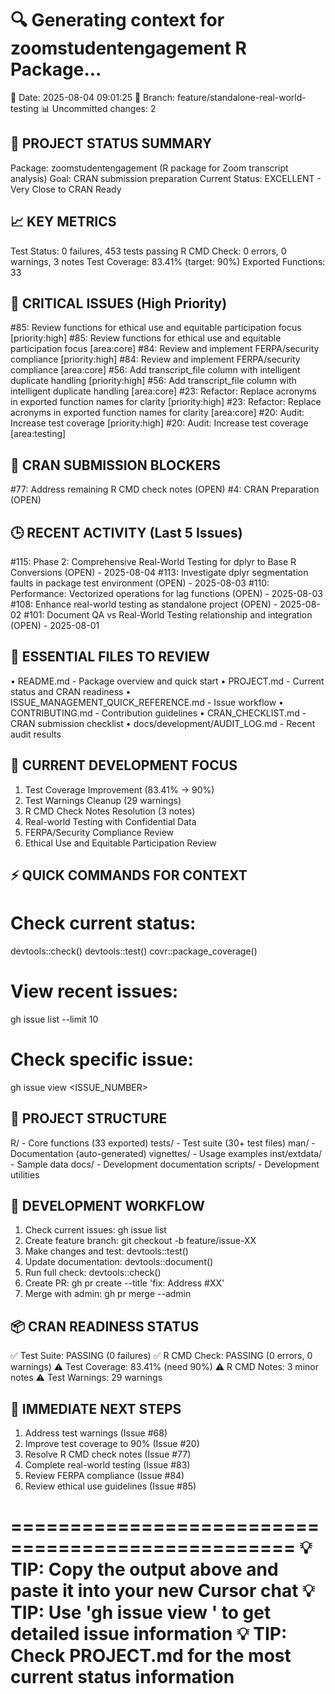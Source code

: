 🔍 Generating context for zoomstudentengagement R Package...
==================================================
📅 Date: 2025-08-04 09:01:25
🌿 Branch: feature/standalone-real-world-testing
📊 Uncommitted changes: 2

🎯 PROJECT STATUS SUMMARY
------------------------
Package: zoomstudentengagement (R package for Zoom transcript analysis)
Goal: CRAN submission preparation
Current Status: EXCELLENT - Very Close to CRAN Ready

📈 KEY METRICS
-------------
Test Status: 0 failures, 453 tests passing
R CMD Check: 0 errors, 0 warnings, 3 notes
Test Coverage: 83.41% (target: 90%)
Exported Functions: 33

🚨 CRITICAL ISSUES (High Priority)
--------------------------------
#85: Review functions for ethical use and equitable participation focus [priority:high]
#85: Review functions for ethical use and equitable participation focus [area:core]
#84: Review and implement FERPA/security compliance [priority:high]
#84: Review and implement FERPA/security compliance [area:core]
#56: Add transcript_file column with intelligent duplicate handling [priority:high]
#56: Add transcript_file column with intelligent duplicate handling [area:core]
#23: Refactor: Replace acronyms in exported function names for clarity [priority:high]
#23: Refactor: Replace acronyms in exported function names for clarity [area:core]
#20: Audit: Increase test coverage [priority:high]
#20: Audit: Increase test coverage [area:testing]

🎯 CRAN SUBMISSION BLOCKERS
--------------------------
#77: Address remaining R CMD check notes (OPEN)
#4: CRAN Preparation (OPEN)

🕒 RECENT ACTIVITY (Last 5 Issues)
--------------------------------
#115: Phase 2: Comprehensive Real-World Testing for dplyr to Base R Conversions (OPEN) - 2025-08-04
#113: Investigate dplyr segmentation faults in package test environment (OPEN) - 2025-08-03
#110: Performance: Vectorized operations for lag functions (OPEN) - 2025-08-03
#108: Enhance real-world testing as standalone project (OPEN) - 2025-08-02
#101: Document QA vs Real-World Testing relationship and integration (OPEN) - 2025-08-01

📁 ESSENTIAL FILES TO REVIEW
---------------------------
• README.md - Package overview and quick start
• PROJECT.md - Current status and CRAN readiness
• ISSUE_MANAGEMENT_QUICK_REFERENCE.md - Issue workflow
• CONTRIBUTING.md - Contribution guidelines
• CRAN_CHECKLIST.md - CRAN submission checklist
• docs/development/AUDIT_LOG.md - Recent audit results

🎯 CURRENT DEVELOPMENT FOCUS
---------------------------
1. Test Coverage Improvement (83.41% → 90%)
2. Test Warnings Cleanup (29 warnings)
3. R CMD Check Notes Resolution (3 notes)
4. Real-world Testing with Confidential Data
5. FERPA/Security Compliance Review
6. Ethical Use and Equitable Participation Review

⚡ QUICK COMMANDS FOR CONTEXT
---------------------------
# Check current status:
devtools::check()
devtools::test()
covr::package_coverage()

# View recent issues:
gh issue list --limit 10

# Check specific issue:
gh issue view <ISSUE_NUMBER>

📂 PROJECT STRUCTURE
-------------------
R/ - Core functions (33 exported)
tests/ - Test suite (30+ test files)
man/ - Documentation (auto-generated)
vignettes/ - Usage examples
inst/extdata/ - Sample data
docs/ - Development documentation
scripts/ - Development utilities

🔄 DEVELOPMENT WORKFLOW
---------------------
1. Check current issues: gh issue list
2. Create feature branch: git checkout -b feature/issue-XX
3. Make changes and test: devtools::test()
4. Update documentation: devtools::document()
5. Run full check: devtools::check()
6. Create PR: gh pr create --title 'fix: Address #XX'
7. Merge with admin: gh pr merge --admin

📦 CRAN READINESS STATUS
----------------------
✅ Test Suite: PASSING (0 failures)
✅ R CMD Check: PASSING (0 errors, 0 warnings)
⚠️  Test Coverage: 83.41% (need 90%)
⚠️  R CMD Notes: 3 minor notes
⚠️  Test Warnings: 29 warnings

🎯 IMMEDIATE NEXT STEPS
---------------------
1. Address test warnings (Issue #68)
2. Improve test coverage to 90% (Issue #20)
3. Resolve R CMD check notes (Issue #77)
4. Complete real-world testing (Issue #83)
5. Review FERPA compliance (Issue #84)
6. Review ethical use guidelines (Issue #85)

==================================================
💡 TIP: Copy the output above and paste it into your new Cursor chat
💡 TIP: Use 'gh issue view <NUMBER>' to get detailed issue information
💡 TIP: Check PROJECT.md for the most current status information
==================================================
